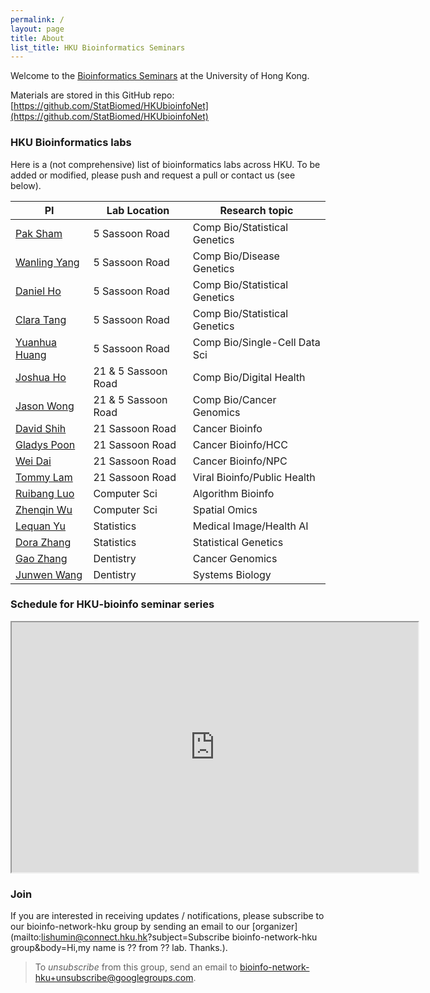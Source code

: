 ```yaml
---
permalink: /
layout: page
title: About
list_title: HKU Bioinformatics Seminars
---
```



Welcome to the [Bioinformatics Seminars](https://statbiomed.github.io/HKUbioinfoNet/) at the University of Hong Kong.

Materials are stored in this GitHub repo: 
[https://github.com/StatBiomed/HKUbioinfoNet](https://github.com/StatBiomed/HKUbioinfoNet)


### HKU Bioinformatics labs

Here is a (not comprehensive) list of bioinformatics labs across HKU.
To be added or modified, please push and request a pull or contact us (see below).

| PI            | Lab Location        | Research topic                |
|---------------|---------------------|-------------------------------|
| [Pak Sham](https://www.psychiatry.hku.hk/prof-pak-sham) | 5 Sassoon Road      | Comp Bio/Statistical Genetics |
| [Wanling Yang](https://paed.hku.hk/en/Staff/profile/?p=wanlingyang)   | 5 Sassoon Road      | Comp Bio/Disease Genetics      |
| [Daniel Ho](https://www.patho.hku.hk/en/Our-Team/Academic/Assistant-Professors/Prof-HO-Wai-Hung-Daniel-Item/Prof-HO-Wai-Hung-Daniel)  | 5 Sassoon Road      | Comp Bio/Statistical Genetics | 
| [Clara Tang](https://www.surgery.hku.hk/en/Our-Team/Academic-Staff/Assistant-Professor/Professor-Clara-Sze-Man-TANG/Professor-Clara-Sze-Man-TANG-Profile)   | 5 Sassoon Road      | Comp Bio/Statistical Genetics | 
| [Yuanhua Huang](https://www.sbms.hku.hk/staff/yuanhua-huang) | 5 Sassoon Road      | Comp Bio/Single-Cell Data Sci | 
| [Joshua Ho](https://www.sbms.hku.hk/staff/joshua-wing-kei-ho) | 21 & 5 Sassoon Road | Comp Bio/Digital Health       |
| [Jason Wong](https://www.sbms.hku.hk/staff/jason-wing-hon-wong) | 21 & 5 Sassoon Road | Comp Bio/Cancer Genomics      |
| [David Shih](https://www.sbms.hku.hk/staff/david-jen-hao-shih) | 21 Sassoon Road     | Cancer Bioinfo                |
| [Gladys Poon](https://www.sbms.hku.hk/staff/gladys-yeuk-pin-poon) | 21 Sassoon Road     | Cancer Bioinfo/HCC           |
| [Wei Dai](https://oncology.med.hku.hk/en/Our-Team/Academic-Staff/Professor-Wei-DAI/Professor-Wei-DAI-Profile) | 21 Sassoon Road     | Cancer Bioinfo/NPC           |
| [Tommy Lam](https://sph.hku.hk/en/Biography/Lam-Tsan-Yuk-Tommy) | 21 Sassoon Road     | Viral Bioinfo/Public Health   |
| [Ruibang Luo](https://www.cs.hku.hk/people/academic-staff/rbluo) | Computer Sci        | Algorithm Bioinfo             |
| [Zhenqin Wu](https://www.zhenqin-wu.com/) | Computer Sci        | Spatial Omics                 |
| [Lequan Yu](https://saasweb.hku.hk/staff/lqyu/) | Statistics          | Medical Image/Health AI       |
| [Dora Zhang](https://saasweb.hku.hk/staff/doraz/) | Statistics          | Statistical Genetics          |
| [Gao Zhang](https://facdent.hku.hk/people/professoriate-staff/profile/gaozhang)  | Dentistry      | Cancer Genomics     |
| [Junwen Wang](https://facdent.hku.hk/people/professoriate-staff/profile/junwen)  | Dentistry      | Systems Biology     |




### Schedule for HKU-bioinfo seminar series

<iframe width="650" height="400" src="https://docs.google.com/spreadsheets/d/e/2PACX-1vSzHPXjbJyvk71hqgrexzBwt7J2X751lOA2pSFqCGYy8PqP3wkaiDLjzbCtJIQ7QWzzQnTWyU9D18qS/pubhtml?widget=true&amp;headers=false"></iframe>

<br/>


### Join

If you are interested in receiving updates / notifications, please subscribe to our bioinfo-network-hku group by sending an email to our 
[organizer](mailto:lishumin@connect.hku.hk?subject=Subscribe bioinfo-network-hku group&body=Hi,my name is ?? from ?? lab. Thanks.).

> To *unsubscribe* from this group, send an email to 
  [bioinfo-network-hku+unsubscribe@googlegroups.com](mailto:bioinfo-network-hku+unsubscribe@googlegroups.com).

